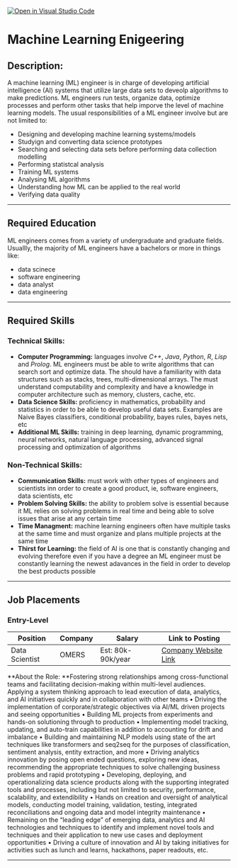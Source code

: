 [![Open in Visual Studio Code](https://classroom.github.com/assets/open-in-vscode-c66648af7eb3fe8bc4f294546bfd86ef473780cde1dea487d3c4ff354943c9ae.svg)](https://classroom.github.com/online_ide?assignment_repo_id=10094514&assignment_repo_type=AssignmentRepo)
 # Machine Learning Enigeering
 ## Description:
A machine learning (ML) engineer is in charge of developing artificial intelligence (AI) systems that utilize large data sets to deveolp algorithms to make predictions. ML engineers run tests, organize data, optimize processes and perform other tasks that help imporve the level of machine learning models. The usual responsibilities of a ML engineer involve but are not limited to:
 + Designing and developing machine learning systems/models
 + Studyign and converting data science prototypes
 + Searching and selecting data sets before performing data collection modelling
 + Performing statistcal analysis
 + Training ML systems
 + Analysing ML algorithms
 + Understanding how ML can be applied to the real world
 + Verifying data quality
---
 ## Required Education
ML engineers comes from a variety of undergraduate and graduate fields. Usuallly, the majority of ML engineers have a bachelors or more in things like:
- data scinece
- software engineering
- data analyst
- data engineering

*** 

## Required Skills
### Technical Skills:
- **Computer Programming:** languages involve _C++_, _Java_, _Python_, _R_, _Lisp_ and _Prolog_. ML engineers must be able to write algorithms that can search sort and optimize data. The should have a familiarity with data structures such as stacks, trees, multi-dimensional arrays. The must understand computability and complexity and have a knowledge in computer architecture such as memory, clusters, cache, etc.
- **Data Science Skills:** proficiency in mathematics, probability and statistics in order to be able to develop useful data sets. Examples are Naive Bayes classifiers, conditional probability, bayes rules, bayes nets, etc
- **Additional ML Skills:**  training in deep learning, dynamic programming, neural networks, natural language processing, advanced signal processing and optimization of algorithms
### Non-Technical Skills:
- **Communication Skills:** must work with other types of engineers and scientists inn order to create a good product, ie, software engineers, data scientists, etc
- **Problem Solving Skills:** the ability to problem solve is essential because it ML relies on solving problems in real time and being able to solve issues that arise at any certain time
- **Time Managment:** machine learning engineers often have multiple tasks at the same time and must organize and plans multiple projects at the same time
- **Thirst for Learning:** the field of AI is one that is constantly changing and evolving therefore even if you have a degree an ML engineer must be constantly learning the newest adavances in the field in order to develop the best products possible
---

## Job Placements
### Entry-Level
| **Position** | **Company** | **Salary** | **Link to Posting** |
|---|---|---|---|
| Data Scientist | OMERS | Est: 80k-90k/year | [Company Website Link](https://omers.wd3.myworkdayjobs.com/en-US/OMERS_External/details/Data-Scientist_JR-4009?q=junior%20data) |
**About the Role: **Fostering strong relationships among cross-functional teams and facilitating decision-making within multi-level audiences. Applying a system thinking approach to lead execution of data, analytics, and AI initiatives quickly and in collaboration with other teams 
• Driving the implementation of corporate/strategic objectives via AI/ML driven projects and seeing opportunities 
• Building ML projects from experiments and hands-on solutioning through to production
 • Implementing model tracking, updating, and auto-train capabilities in addition to accounting for drift and imbalance
 • Building and maintaining NLP models using state of the art techniques like transformers and seq2seq for the purposes of classification, sentiment analysis, entity extraction, and more
 • Driving analytics innovation by posing open ended questions, exploring new ideas, recommending the appropriate techniques to solve challenging business problems and rapid prototyping
 • Developing, deploying, and operationalizing data science products along with the supporting integrated tools and processes, including but not limited to security, performance, scalability, and extendibility
 • Hands on creation and oversight of analytical models, conducting model training, validation, testing, integrated reconciliations and ongoing data and model integrity maintenance 
• Remaining on the “leading edge” of emerging data, analytics and AI technologies and techniques to identify and implement novel tools and techniques and their application to new use cases and deployment opportunities 
• Driving a culture of innovation and AI by taking initiatives for activities such as lunch and learns, hackathons, paper readouts, etc.

---


